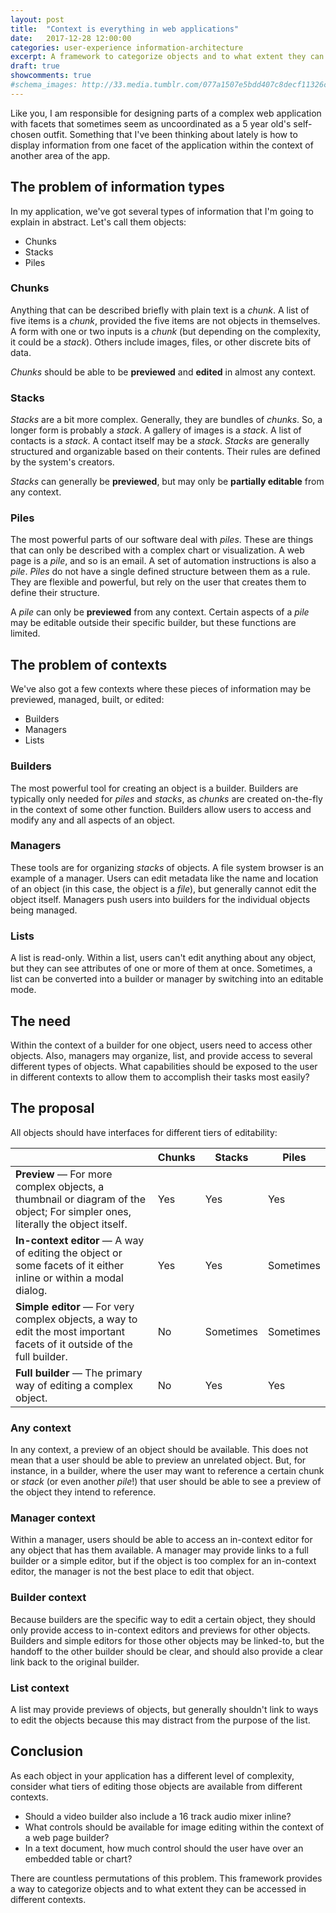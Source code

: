 ```yaml
---
layout: post
title:  "Context is everything in web applications"
date:   2017-12-28 12:00:00
categories: user-experience information-architecture
excerpt: A framework to categorize objects and to what extent they can be accessed in different contexts within an application.
draft: true
showcomments: true
#schema_images: http://33.media.tumblr.com/077a1507e5bdd407c8decf11326c818f/tumblr_nmt01ogheD1u6l9wmo1_r2_500.gif
---
```


Like you, I am responsible for designing parts of a complex web application with facets that sometimes seem as uncoordinated as a 5 year old's self-chosen outfit. Something that I've been thinking about lately is how to display information from one facet of the application within the context of another area of the app.

## The problem of information types

In my application, we've got several types of information that I'm going to explain in abstract. Let's call them objects:

- Chunks
- Stacks
- Piles

### Chunks

Anything that can be described briefly with plain text is a *chunk*. A list of five items is a *chunk*, provided the five items are not objects in themselves. A form with one or two inputs is a *chunk* (but depending on the complexity, it could be a *stack*). Others include images, files, or other discrete bits of data.

*Chunks* should be able to be **previewed** and **edited** in almost any context.

### Stacks

*Stacks* are a bit more complex. Generally, they are bundles of *chunks*. So, a longer form is probably a *stack*. A gallery of images is a *stack*. A list of contacts is a *stack*. A contact itself may be a *stack*. *Stacks* are generally structured and organizable based on their contents. Their rules are defined by the system's creators.

*Stacks* can generally be **previewed**, but may only be **partially editable** from any context.

### Piles

The most powerful parts of our software deal with *piles*. These are things that can only be described with a complex chart or visualization. A web page is a *pile*, and so is an email. A set of automation instructions is also a *pile*. *Piles* do not have a single defined structure between them as a rule. They are flexible and powerful, but rely on the user that creates them to define their structure.

A *pile* can only be **previewed** from any context. Certain aspects of a *pile* may be editable outside their specific builder, but these functions are limited.

## The problem of contexts

We've also got a few contexts where these pieces of information may be previewed, managed, built, or edited:

- Builders
- Managers
- Lists

### Builders

The most powerful tool for creating an object is a builder. Builders are typically only needed for *piles* and *stacks*, as *chunks* are created on-the-fly in the context of some other function. Builders allow users to access and modify any and all aspects of an object.

### Managers

These tools are for organizing *stacks* of objects. A file system browser is an example of a manager. Users can edit metadata like the name and location of an object (in this case, the object is a *file*), but generally cannot edit the object itself. Managers push users into builders for the individual objects being managed.

### Lists

A list is read-only. Within a list, users can't edit anything about any object, but they can see attributes of one or more of them at once. Sometimes, a list can be converted into a builder or manager by switching into an editable mode.

## The need

Within the context of a builder for one object, users need to access other objects. Also, managers may organize, list, and provide access to several different types of objects. What capabilities should be exposed to the user in different contexts to allow them to accomplish their tasks most easily?

## The proposal

All objects should have interfaces for different tiers of editability:

| | Chunks | Stacks | Piles |
| ---- | ---- | ---- | ---- |
| **Preview** &mdash; For more complex objects, a thumbnail or diagram of the object; For simpler ones, literally the object itself. | Yes | Yes | Yes |
| **In-context editor** &mdash; A way of editing the object or some facets of it either inline or within a modal dialog. | Yes | Yes | Sometimes |
| **Simple editor** &mdash; For very complex objects, a way to edit the most important facets of it outside of the full builder. | No | Sometimes | Sometimes |
| **Full builder** &mdash; The primary way of editing a complex object. | No | Yes | Yes |

### Any context

In any context, a preview of an object should be available. This does not mean that a user should be able to preview an unrelated object. But, for instance, in a builder, where the user may want to reference a certain chunk or *stack* (or even another *pile*!) that user should be able to see a preview of the object they intend to reference.

### Manager context

Within a manager, users should be able to access an in-context editor for any object that has them available. A manager may provide links to a full builder or a simple editor, but if the object is too complex for an in-context editor, the manager is not the best place to edit that object.

### Builder context

Because builders are the specific way to edit a certain object, they should only provide access to in-context editors and previews for other objects. Builders and simple editors for those other objects may be linked-to, but the handoff to the other builder should be clear, and should also provide a clear link back to the original builder.

### List context

A list may provide previews of objects, but generally shouldn't link to ways to edit the objects because this may distract from the purpose of the list.

## Conclusion

As each object in your application has a different level of complexity, consider what tiers of editing those objects are available from different contexts.

- Should a video builder also include a 16 track audio mixer inline?
- What controls should be available for image editing within the context of a web page builder?
- In a text document, how much control should the user have over an embedded table or chart?

There are countless permutations of this problem. This framework provides a way to categorize objects and to what extent they can be accessed in different contexts.
